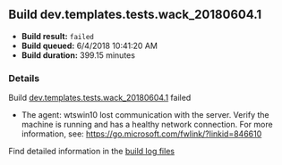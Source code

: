 ## Build dev.templates.tests.wack_20180604.1
- **Build result:** `failed`
- **Build queued:** 6/4/2018 10:41:20 AM
- **Build duration:** 399.15 minutes
### Details
Build [dev.templates.tests.wack_20180604.1](https://winappstudio.visualstudio.com/web/build.aspx?pcguid=a4ef43be-68ce-4195-a619-079b4d9834c2&builduri=vstfs%3a%2f%2f%2fBuild%2fBuild%2f25802) failed

+ The agent: wtswin10 lost communication with the server. Verify the machine is running and has a healthy network connection. For more information, see: https://go.microsoft.com/fwlink/?linkid=846610

Find detailed information in the [build log files](https://uwpctdiags.blob.core.windows.net/buildlogs/dev.templates.tests.wack_20180604.1_logs.zip)
